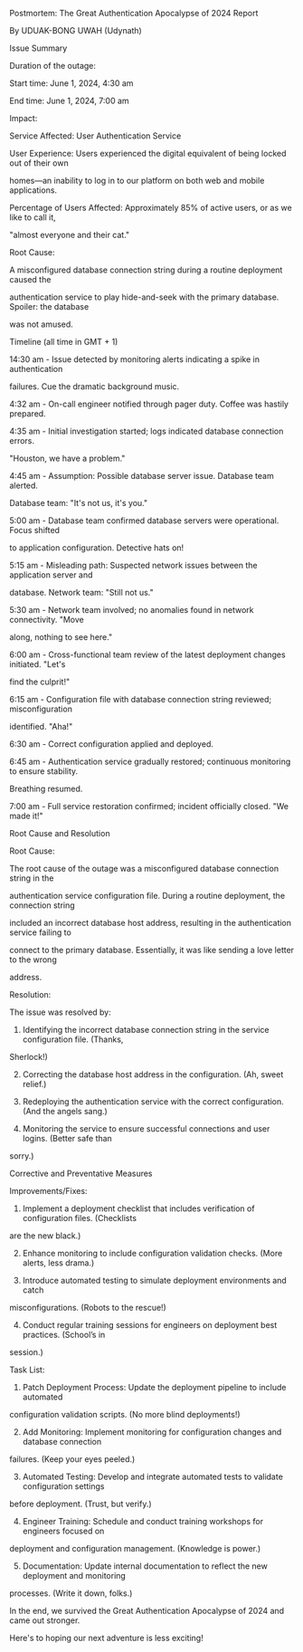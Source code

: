 Postmortem: The Great Authentication Apocalypse of 2024 Report

By UDUAK-BONG UWAH (Udynath)


Issue Summary


Duration of the outage:

  
Start time: June 1, 2024, 4:30 am
  
 End time: June 1, 2024, 7:00 am  


Impact:

Service Affected: User Authentication Service  

User Experience: Users experienced the digital equivalent of being locked out of their own

 homes—an inability to log in to our platform on both web and mobile applications.  

Percentage of Users Affected: Approximately 85% of active users, or as we like to call it, 

"almost everyone and their cat."  

Root Cause:

 A misconfigured database connection string during a routine deployment caused the 

authentication service to play hide-and-seek with the primary database. Spoiler: the database

 was not amused.


Timeline (all time in GMT + 1)

14:30 am - Issue detected by monitoring alerts indicating a spike in authentication 

failures. Cue the dramatic background music.

4:32 am - On-call engineer notified through pager duty. Coffee was hastily prepared.

4:35 am - Initial investigation started; logs indicated database connection errors.

 "Houston, we have a problem."

4:45 am - Assumption: Possible database server issue. Database team alerted. 

Database team: "It's not us, it's you."

5:00 am - Database team confirmed database servers were operational. Focus shifted 

to application configuration. Detective hats on!

5:15 am - Misleading path: Suspected network issues between the application server and 

database. Network team: "Still not us."

5:30 am - Network team involved; no anomalies found in network connectivity. "Move

 along, nothing to see here."

6:00 am - Cross-functional team review of the latest deployment changes initiated. "Let's 

find the culprit!"

6:15 am - Configuration file with database connection string reviewed; misconfiguration
 
identified. "Aha!"

6:30 am  - Correct configuration applied and deployed. 

6:45 am - Authentication service gradually restored; continuous monitoring to ensure stability. 

Breathing resumed.

7:00 am - Full service restoration confirmed; incident officially closed. "We made it!"


Root Cause and Resolution

Root Cause:  


The root cause of the outage was a misconfigured database connection string in the

 authentication service configuration file. During a routine deployment, the connection string 

included an incorrect database host address, resulting in the authentication service failing to

 connect to the primary database. Essentially, it was like sending a love letter to the wrong 

address.

Resolution:  


The issue was resolved by:


1. Identifying the incorrect database connection string in the service configuration file. (Thanks, 

Sherlock!)

2. Correcting the database host address in the configuration. (Ah, sweet relief.)

3. Redeploying the authentication service with the correct configuration. (And the angels sang.)

4. Monitoring the service to ensure successful connections and user logins. (Better safe than 

sorry.)


Corrective and Preventative Measures

Improvements/Fixes:


1. Implement a deployment checklist that includes verification of configuration files. (Checklists 

are the new black.)


2. Enhance monitoring to include configuration validation checks. (More alerts, less drama.)


3. Introduce automated testing to simulate deployment environments and catch 

misconfigurations. (Robots to the rescue!)


4. Conduct regular training sessions for engineers on deployment best practices. (School’s in 

session.)


Task List:


1. Patch Deployment Process: Update the deployment pipeline to include automated 

configuration validation scripts. (No more blind deployments!)

2. Add Monitoring: Implement monitoring for configuration changes and database connection 

failures. (Keep your eyes peeled.)

3. Automated Testing: Develop and integrate automated tests to validate configuration settings 

before deployment. (Trust, but verify.)

4. Engineer Training: Schedule and conduct training workshops for engineers focused on

 deployment and configuration management. (Knowledge is power.)

5. Documentation: Update internal documentation to reflect the new deployment and monitoring 

processes. (Write it down, folks.)


In the end, we survived the Great Authentication Apocalypse of 2024 and came out stronger. 

Here's to hoping our next adventure is less exciting!
